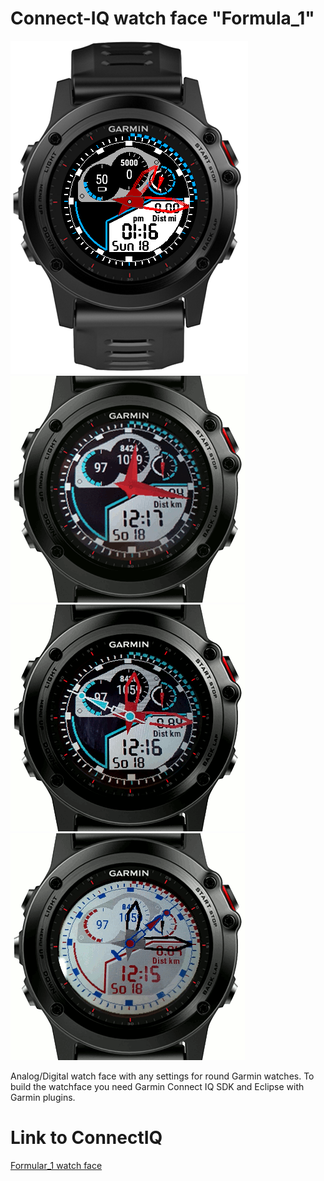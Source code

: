# Connect-IQ watch face "Formula_1"
<a href="https://github.com/OliverHannover/Formula_1/blob/master/screenshots/watch.PNG" target="_blank"><img src="https://github.com/OliverHannover/Formula_1/raw/master/screenshots/watch.PNG" alt="0" style="max-width:100%;"></a>
<a href="https://github.com/OliverHannover/Formula_1/blob/master/screenshots/watch1.PNG" target="_blank"><img src="https://github.com/OliverHannover/Formula_1/raw/master/screenshots/watch1.PNG" alt="0" style="max-width:100%;"></a>
<a href="https://github.com/OliverHannover/Formula_1/blob/master/screenshots/watch2.PNG" target="_blank"><img src="https://github.com/OliverHannover/Formula_1/raw/master/screenshots/watch2.PNG" alt="0" style="max-width:100%;"></a>
<a href="https://github.com/OliverHannover/Formula_1/blob/master/screenshots/watch3.PNG" target="_blank"><img src="https://github.com/OliverHannover/Formula_1/raw/master/screenshots/watch3.PNG" alt="0" style="max-width:100%;"></a>

Analog/Digital watch face with any settings for round Garmin watches.
To build the watchface you need Garmin Connect IQ SDK and Eclipse with Garmin plugins.

# Link to ConnectIQ
<a href="https://apps.garmin.com/de-DE/apps/44dd0544-05bb-4d7b-a8b1-7701806c3018">Formular_1 watch face</a>



